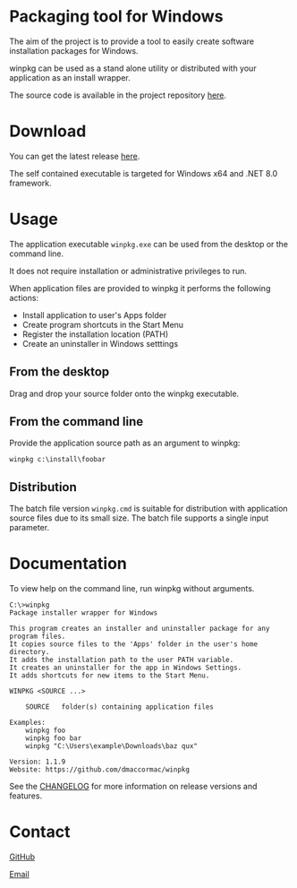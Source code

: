# Packaging tool for Windows

The aim of the project is to provide a tool to easily create software installation packages for Windows.

winpkg can be used as a stand alone utility or distributed with your application as an install wrapper. 

The source code is available in the project repository [here](https://github.com/dmaccormac/winpkg).
 
# Download
You can get the latest release [here](https://github.com/dmaccormac/winpkg/releases). 

The self contained executable is targeted for Windows x64 and .NET 8.0 framework.

# Usage 
The application executable `winpkg.exe` can be used from the desktop or the command line. 

It does not require installation or administrative privileges to run. 

When application files are provided to winpkg it performs the following actions: 
- Install application to user's Apps folder
- Create program shortcuts in the Start Menu 
- Register the installation location (PATH)
- Create an uninstaller in Windows setttings
  
## From the desktop
Drag and drop your source folder onto the winpkg executable.

## From the command line
Provide the application source path as an argument to winpkg:

`winpkg c:\install\foobar`

## Distribution
The batch file version `winpkg.cmd` is suitable for distribution with application source files due to its small size. The batch file supports a single input parameter.

# Documentation
To view help on the command line, run winpkg without arguments.

```
C:\>winpkg
Package installer wrapper for Windows

This program creates an installer and uninstaller package for any program files.
It copies source files to the 'Apps' folder in the user's home directory.
It adds the installation path to the user PATH variable.
It creates an uninstaller for the app in Windows Settings.
It adds shortcuts for new items to the Start Menu.

WINPKG <SOURCE ...>

    SOURCE   folder(s) containing application files

Examples:
    winpkg foo
    winpkg foo bar
    winpkg "C:\Users\example\Downloads\baz qux"

Version: 1.1.9
Website: https://github.com/dmaccormac/winpkg
```

See the [CHANGELOG](https://github.com/dmaccormac/winpkg/blob/main/CHANGELOG.md) for more information on release versions and features.

# Contact
[GitHub](https://github.com/dmaccormac)

[Email](mailto:mail@winpkg.org)



